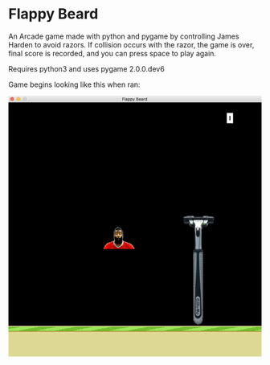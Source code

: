 # Flappy Beard
An Arcade game made with python and pygame by controlling James Harden to avoid razors. If collision occurs with the razor, the game is over, final score is recorded, and you can press space to play again. 

Requires python3 and uses pygame 2.0.0.dev6 

Game begins looking like this when ran: 

<img src="Images/openingScreen.png" width="600">
